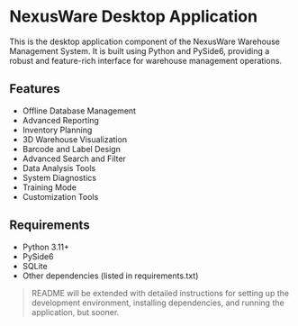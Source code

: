 # NexusWare Desktop Application

This is the desktop application component of the NexusWare Warehouse Management System. It is built using Python and PySide6, providing a robust and feature-rich interface for warehouse management operations.

## Features

- Offline Database Management
- Advanced Reporting
- Inventory Planning
- 3D Warehouse Visualization
- Barcode and Label Design
- Advanced Search and Filter
- Data Analysis Tools
- System Diagnostics
- Training Mode
- Customization Tools

## Requirements

- Python 3.11+
- PySide6
- SQLite
- Other dependencies (listed in requirements.txt)

> README will be extended with detailed instructions for setting up the development environment, 
> installing dependencies, and running the application, but sooner.